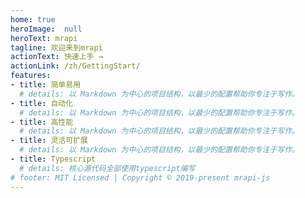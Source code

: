 ```yaml
---
home: true
heroImage:  null
heroText: mrapi
tagline: 欢迎来到mrapi
actionText: 快速上手 →
actionLink: /zh/GettingStart/
features:
- title: 简单易用
  # details: 以 Markdown 为中心的项目结构，以最少的配置帮助你专注于写作。
- title: 自动化
  # details: 以 Markdown 为中心的项目结构，以最少的配置帮助你专注于写作。
- title: 高性能
  # details: 以 Markdown 为中心的项目结构，以最少的配置帮助你专注于写作。
- title: 灵活可扩展
  # details: 以 Markdown 为中心的项目结构，以最少的配置帮助你专注于写作。
- title: Typescript
  # details: 核心源代码全部使用typescript编写
# footer: MIT Licensed | Copyright © 2019-present mrapi-js
---
```

<!-- <Footer/> -->